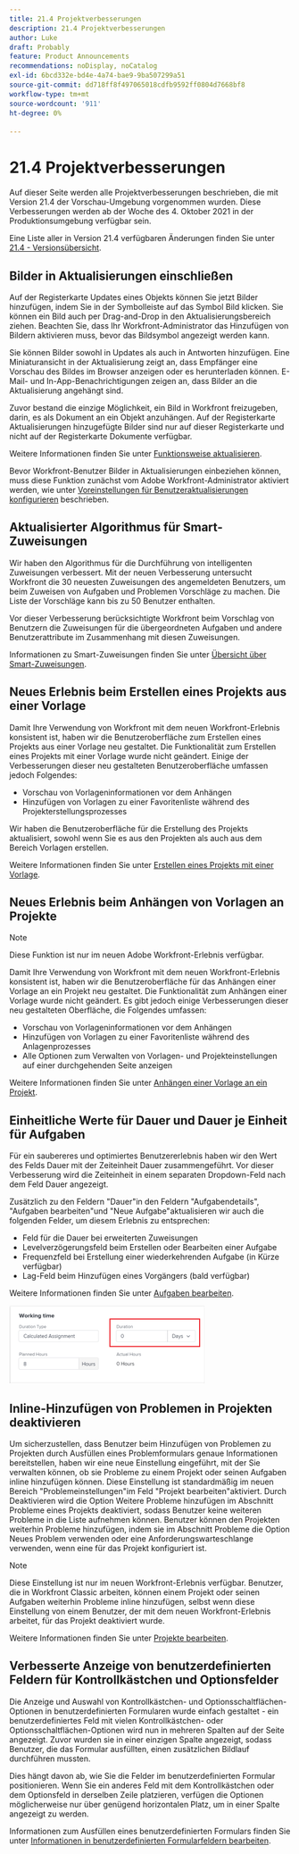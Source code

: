 ```yaml
---
title: 21.4 Projektverbesserungen
description: 21.4 Projektverbesserungen
author: Luke
draft: Probably
feature: Product Announcements
recommendations: noDisplay, noCatalog
exl-id: 6bcd332e-bd4e-4a74-bae9-9ba507299a51
source-git-commit: dd718ff8f497065018cdfb9592ff0804d7668bf8
workflow-type: tm+mt
source-wordcount: '911'
ht-degree: 0%

---
```


# 21.4 Projektverbesserungen

Auf dieser Seite werden alle Projektverbesserungen beschrieben, die mit Version 21.4 der Vorschau-Umgebung vorgenommen wurden. Diese Verbesserungen werden ab der Woche des 4. Oktober 2021 in der Produktionsumgebung verfügbar sein.

Eine Liste aller in Version 21.4 verfügbaren Änderungen finden Sie unter [21.4 - Versionsübersicht](../../../product-announcements/product-releases/21.4-release-activity/21-4-release-overview.md).

## Bilder in Aktualisierungen einschließen

Auf der Registerkarte Updates eines Objekts können Sie jetzt Bilder hinzufügen, indem Sie in der Symbolleiste auf das Symbol Bild klicken. Sie können ein Bild auch per Drag-and-Drop in den Aktualisierungsbereich ziehen. Beachten Sie, dass Ihr Workfront-Administrator das Hinzufügen von Bildern aktivieren muss, bevor das Bildsymbol angezeigt werden kann.

Sie können Bilder sowohl in Updates als auch in Antworten hinzufügen. Eine Miniaturansicht in der Aktualisierung zeigt an, dass Empfänger eine Vorschau des Bildes im Browser anzeigen oder es herunterladen können. E-Mail- und In-App-Benachrichtigungen zeigen an, dass Bilder an die Aktualisierung angehängt sind.

Zuvor bestand die einzige Möglichkeit, ein Bild in Workfront freizugeben, darin, es als Dokument an ein Objekt anzuhängen. Auf der Registerkarte Aktualisierungen hinzugefügte Bilder sind nur auf dieser Registerkarte und nicht auf der Registerkarte Dokumente verfügbar.

Weitere Informationen finden Sie unter [Funktionsweise aktualisieren](../../../workfront-basics/updating-work-items-and-viewing-updates/update-work.md).

Bevor Workfront-Benutzer Bilder in Aktualisierungen einbeziehen können, muss diese Funktion zunächst vom Adobe Workfront-Administrator aktiviert werden, wie unter [Voreinstellungen für Benutzeraktualisierungen konfigurieren](../../../administration-and-setup/set-up-workfront/system-tracked-update-feeds/configure-preferences-user-updates.md) beschrieben.

## Aktualisierter Algorithmus für Smart-Zuweisungen

Wir haben den Algorithmus für die Durchführung von intelligenten Zuweisungen verbessert. Mit der neuen Verbesserung untersucht Workfront die 30 neuesten Zuweisungen des angemeldeten Benutzers, um beim Zuweisen von Aufgaben und Problemen Vorschläge zu machen. Die Liste der Vorschläge kann bis zu 50 Benutzer enthalten.

Vor dieser Verbesserung berücksichtigte Workfront beim Vorschlag von Benutzern die Zuweisungen für die übergeordneten Aufgaben und andere Benutzerattribute im Zusammenhang mit diesen Zuweisungen.

Informationen zu Smart-Zuweisungen finden Sie unter [Übersicht über Smart-Zuweisungen](../../../manage-work/tasks/assign-tasks/smart-assignments.md).

## Neues Erlebnis beim Erstellen eines Projekts aus einer Vorlage

Damit Ihre Verwendung von Workfront mit dem neuen Workfront-Erlebnis konsistent ist, haben wir die Benutzeroberfläche zum Erstellen eines Projekts aus einer Vorlage neu gestaltet. Die Funktionalität zum Erstellen eines Projekts mit einer Vorlage wurde nicht geändert. Einige der Verbesserungen dieser neu gestalteten Benutzeroberfläche umfassen jedoch Folgendes:

* Vorschau von Vorlageninformationen vor dem Anhängen
* Hinzufügen von Vorlagen zu einer Favoritenliste während des Projekterstellungsprozesses

Wir haben die Benutzeroberfläche für die Erstellung des Projekts aktualisiert, sowohl wenn Sie es aus den Projekten als auch aus dem Bereich Vorlagen erstellen.

Weitere Informationen finden Sie unter [Erstellen eines Projekts mit einer Vorlage](../../../manage-work/projects/create-projects/create-project-from-template.md).

## Neues Erlebnis beim Anhängen von Vorlagen an Projekte

>[!NOTE]
>
>Diese Funktion ist nur im neuen Adobe Workfront-Erlebnis verfügbar.

Damit Ihre Verwendung von Workfront mit dem neuen Workfront-Erlebnis konsistent ist, haben wir die Benutzeroberfläche für das Anhängen einer Vorlage an ein Projekt neu gestaltet. Die Funktionalität zum Anhängen einer Vorlage wurde nicht geändert. Es gibt jedoch einige Verbesserungen dieser neu gestalteten Oberfläche, die Folgendes umfassen:

* Vorschau von Vorlageninformationen vor dem Anhängen
* Hinzufügen von Vorlagen zu einer Favoritenliste während des Anlagenprozesses
* Alle Optionen zum Verwalten von Vorlagen- und Projekteinstellungen auf einer durchgehenden Seite anzeigen

Weitere Informationen finden Sie unter [Anhängen einer Vorlage an ein Projekt](../../../manage-work/projects/create-and-manage-templates/attach-template-to-project.md).

## Einheitliche Werte für Dauer und Dauer je Einheit für Aufgaben

Für ein saubereres und optimiertes Benutzererlebnis haben wir den Wert des Felds Dauer mit der Zeiteinheit Dauer zusammengeführt. Vor dieser Verbesserung wird die Zeiteinheit in einem separaten Dropdown-Feld nach dem Feld Dauer angezeigt.

Zusätzlich zu den Feldern &quot;Dauer&quot;in den Feldern &quot;Aufgabendetails&quot;, &quot;Aufgaben bearbeiten&quot;und &quot;Neue Aufgabe&quot;aktualisieren wir auch die folgenden Felder, um diesem Erlebnis zu entsprechen:

* Feld für die Dauer bei erweiterten Zuweisungen
* Levelverzögerungsfeld beim Erstellen oder Bearbeiten einer Aufgabe
* Frequenzfeld bei Erstellung einer wiederkehrenden Aufgabe (in Kürze verfügbar)
* Lag-Feld beim Hinzufügen eines Vorgängers (bald verfügbar)

Weitere Informationen finden Sie unter [Aufgaben bearbeiten](../../../manage-work/tasks/manage-tasks/edit-tasks.md).

![](assets/duration-combined-field-350x139.png)

## Inline-Hinzufügen von Problemen in Projekten deaktivieren

Um sicherzustellen, dass Benutzer beim Hinzufügen von Problemen zu Projekten durch Ausfüllen eines Problemformulars genaue Informationen bereitstellen, haben wir eine neue Einstellung eingeführt, mit der Sie verwalten können, ob sie Probleme zu einem Projekt oder seinen Aufgaben inline hinzufügen können. Diese Einstellung ist standardmäßig im neuen Bereich &quot;Problemeinstellungen&quot;im Feld &quot;Projekt bearbeiten&quot;aktiviert. Durch Deaktivieren wird die Option Weitere Probleme hinzufügen im Abschnitt Probleme eines Projekts deaktiviert, sodass Benutzer keine weiteren Probleme in die Liste aufnehmen können. Benutzer können den Projekten weiterhin Probleme hinzufügen, indem sie im Abschnitt Probleme die Option Neues Problem verwenden oder eine Anforderungswarteschlange verwenden, wenn eine für das Projekt konfiguriert ist.

>[!NOTE]
>
>Diese Einstellung ist nur im neuen Workfront-Erlebnis verfügbar. Benutzer, die in Workfront Classic arbeiten, können einem Projekt oder seinen Aufgaben weiterhin Probleme inline hinzufügen, selbst wenn diese Einstellung von einem Benutzer, der mit dem neuen Workfront-Erlebnis arbeitet, für das Projekt deaktiviert wurde.

Weitere Informationen finden Sie unter [Projekte bearbeiten](../../../manage-work/projects/manage-projects/edit-projects.md).

## Verbesserte Anzeige von benutzerdefinierten Feldern für Kontrollkästchen und Optionsfelder

Die Anzeige und Auswahl von Kontrollkästchen- und Optionsschaltflächen-Optionen in benutzerdefinierten Formularen wurde einfach gestaltet - ein benutzerdefiniertes Feld mit vielen Kontrollkästchen- oder Optionsschaltflächen-Optionen wird nun in mehreren Spalten auf der Seite angezeigt. Zuvor wurden sie in einer einzigen Spalte angezeigt, sodass Benutzer, die das Formular ausfüllten, einen zusätzlichen Bildlauf durchführen mussten.

Dies hängt davon ab, wie Sie die Felder im benutzerdefinierten Formular positionieren. Wenn Sie ein anderes Feld mit dem Kontrollkästchen oder dem Optionsfeld in derselben Zeile platzieren, verfügen die Optionen möglicherweise nur über genügend horizontalen Platz, um in einer Spalte angezeigt zu werden.

Informationen zum Ausfüllen eines benutzerdefinierten Formulars finden Sie unter [Informationen in benutzerdefinierten Formularfeldern bearbeiten](../../../workfront-basics/work-with-custom-forms/edit-custom-forms.md).

